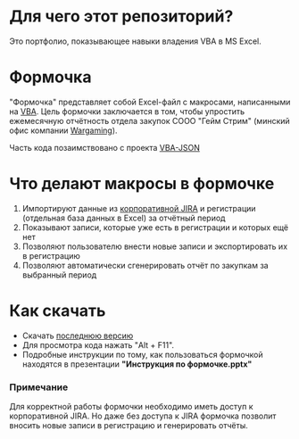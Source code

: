 # Для чего этот репозиторий?
Это портфолио, показывающее навыки владения VBA в MS Excel.

# Формочка
"Формочка" представляет собой Excel-файл с макросами, написанными на [VBA](https://ru.wikipedia.org/wiki/Visual_Basic_for_Applications). Цель формочки заключается в том, чтобы упростить ежемесячную отчётность отдела закупок СООО "Гейм Стрим" (минский офис компании [Wargaming](https://wargaming.net)).

Часть кода позаимствовано с проекта [VBA-JSON](https://github.com/VBA-tools/VBA-JSON)

# Что делают макросы в формочке
1. Импортируют данные из [корпоративной JIRA](https://wgjira.wargaming.net) и регистрации (отдельная база данных в Excel) за отчётный период
2. Показывают записи, которые уже есть в регистрации и которых ещё нет
3. Позволяют пользователю внести новые записи и экспортировать их в регистрацию
4. Позволяют автоматически сгенерировать отчёт по закупкам за выбранный период

# Как скачать
- Скачать [последнюю версию](https://github.com/l122/Excel-vba-Formochka-/releases/tag/v.2.0.0)
- Для просмотра кода нажать "Alt + F11".
- Подробные инструкции по тому, как пользоваться формочкой находятся в презентации **"Инструкция по формочке.pptx"**


### Примечание
Для корректной работы формочки необходимо иметь доступ к корпоративной JIRA. Но даже без доступа к JIRA формочка позволит вносить новые записи в регистрацию и генерировать отчёты.
